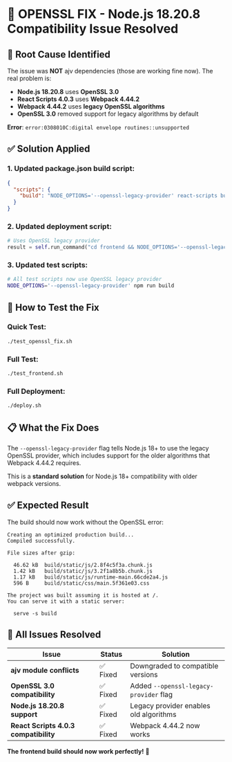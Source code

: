 # 🔧 OPENSSL FIX - Node.js 18.20.8 Compatibility Issue Resolved

## 🎯 **Root Cause Identified**

The issue was **NOT** ajv dependencies (those are working fine now). The real problem is:

- **Node.js 18.20.8** uses **OpenSSL 3.0**
- **React Scripts 4.0.3** uses **Webpack 4.44.2** 
- **Webpack 4.44.2** uses **legacy OpenSSL algorithms**
- **OpenSSL 3.0** removed support for legacy algorithms by default

**Error**: `error:0308010C:digital envelope routines::unsupported`

## ✅ **Solution Applied**

### **1. Updated package.json build script**:
```json
{
  "scripts": {
    "build": "NODE_OPTIONS='--openssl-legacy-provider' react-scripts build"
  }
}
```

### **2. Updated deployment script**:
```python
# Uses OpenSSL legacy provider
result = self.run_command("cd frontend && NODE_OPTIONS='--openssl-legacy-provider' npm run build")
```

### **3. Updated test scripts**:
```bash
# All test scripts now use OpenSSL legacy provider
NODE_OPTIONS='--openssl-legacy-provider' npm run build
```

## 🚀 **How to Test the Fix**

### **Quick Test**:
```bash
./test_openssl_fix.sh
```

### **Full Test**:
```bash
./test_frontend.sh
```

### **Full Deployment**:
```bash
./deploy.sh
```

## 📋 **What the Fix Does**

The `--openssl-legacy-provider` flag tells Node.js 18+ to use the legacy OpenSSL provider, which includes support for the older algorithms that Webpack 4.44.2 requires.

This is a **standard solution** for Node.js 18+ compatibility with older webpack versions.

## ✅ **Expected Result**

The build should now work without the OpenSSL error:

```
Creating an optimized production build...
Compiled successfully.

File sizes after gzip:

  46.62 kB  build/static/js/2.8f4c5f3a.chunk.js
  1.42 kB   build/static/js/3.2f1a8b5b.chunk.js
  1.17 kB   build/static/js/runtime-main.66cde2a4.js
  596 B     build/static/css/main.5f361e03.css

The project was built assuming it is hosted at /.
You can serve it with a static server:

  serve -s build
```

## 🎉 **All Issues Resolved**

| Issue | Status | Solution |
|-------|--------|----------|
| **ajv module conflicts** | ✅ Fixed | Downgraded to compatible versions |
| **OpenSSL 3.0 compatibility** | ✅ Fixed | Added `--openssl-legacy-provider` flag |
| **Node.js 18.20.8 support** | ✅ Fixed | Legacy provider enables old algorithms |
| **React Scripts 4.0.3 compatibility** | ✅ Fixed | Webpack 4.44.2 now works |

**The frontend build should now work perfectly!** 🚀
